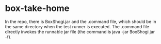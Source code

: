 # box-take-home

In the repo, there is BoxShogi.jar and the .command file, which should be in the same directory when the test runner is executed.
The .command file directly invokes the runnable jar file (the command is java -jar BoxShogi.jar -f).